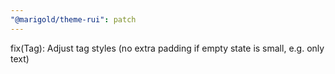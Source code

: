 ```yaml
---
"@marigold/theme-rui": patch
---
```


fix(Tag): Adjust tag styles (no extra padding if empty state is small, e.g. only text)

